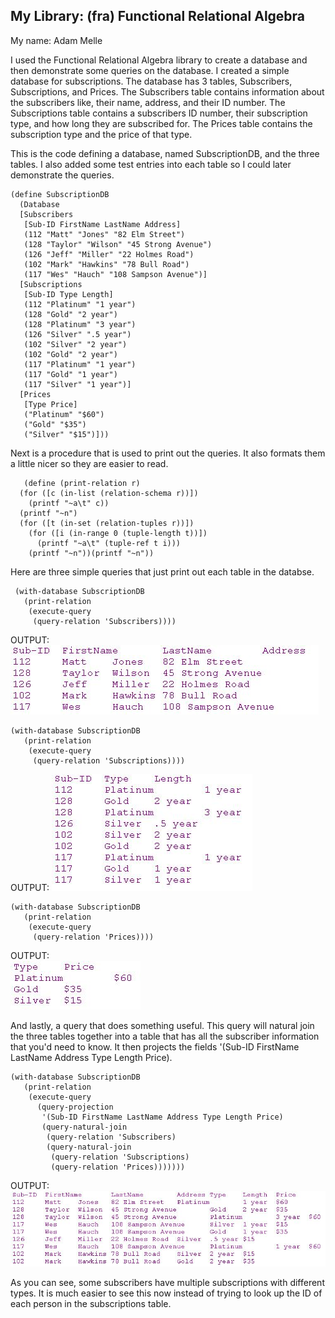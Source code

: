 ## My Library: (fra) Functional Relational Algebra
My name: Adam Melle

I used the Functional Relational Algebra library to create a database and then demonstrate some queries on the database. I created a simple database for subscriptions. The database has 3 tables, Subscribers, Subscriptions, and Prices. The Subscribers
table contains information about the subscribers like, their name, address, and their ID number. The Subscriptions table contains a subscribers ID number, their subscription type, and how long they are subscribed for. The Prices table contains the subscription type and the price of that type.

This is the code defining a database, named SubscriptionDB, and the three tables. I also added some test entries into each table so I could later demonstrate the queries.

```racket
(define SubscriptionDB
  (Database
  [Subscribers
   [Sub-ID FirstName LastName Address]
   (112 "Matt" "Jones" "82 Elm Street")
   (128 "Taylor" "Wilson" "45 Strong Avenue")
   (126 "Jeff" "Miller" "22 Holmes Road")
   (102 "Mark" "Hawkins" "78 Bull Road")
   (117 "Wes" "Hauch" "108 Sampson Avenue")]
  [Subscriptions
   [Sub-ID Type Length]
   (112 "Platinum" "1 year")
   (128 "Gold" "2 year")
   (128 "Platinum" "3 year")
   (126 "Silver" ".5 year")
   (102 "Silver" "2 year")
   (102 "Gold" "2 year")
   (117 "Platinum" "1 year")
   (117 "Gold" "1 year")
   (117 "Silver" "1 year")]
  [Prices
   [Type Price]
   ("Platinum" "$60")
   ("Gold" "$35")
   ("Silver" "$15")]))
```   
Next is a procedure that is used to print out the queries. It also formats them a little nicer so they are easier to read.

```racket
   (define (print-relation r)
  (for ([c (in-list (relation-schema r))])
    (printf "~a\t" c))
  (printf "~n")
  (for ([t (in-set (relation-tuples r))])
    (for ([i (in-range 0 (tuple-length t))])
      (printf "~a\t" (tuple-ref t i)))
    (printf "~n"))(printf "~n"))
```
Here are three simple queries that just print out each table in the databse.
```racket
 (with-database SubscriptionDB
   (print-relation
    (execute-query
     (query-relation 'Subscribers))))
```
OUTPUT: 
![](https://raw.githubusercontent.com/adam-melle/FP2/master/q1.JPG)

```racket
(with-database SubscriptionDB
   (print-relation
    (execute-query
     (query-relation 'Subscriptions))))
```
OUTPUT:
![](https://raw.githubusercontent.com/adam-melle/FP2/master/q2.JPG)

```racket
(with-database SubscriptionDB
   (print-relation
    (execute-query
     (query-relation 'Prices))))
```

OUTPUT:  
![](https://raw.githubusercontent.com/adam-melle/FP2/master/q3.JPG)
     
And lastly, a query that does something useful. This query will natural join the three tables together into a table that has
all the subscriber information that you'd need to know. It then projects the fields '(Sub-ID FirstName LastName Address Type Length Price).

```racket
(with-database SubscriptionDB
   (print-relation
    (execute-query
      (query-projection
       '(Sub-ID FirstName LastName Address Type Length Price)
       (query-natural-join
        (query-relation 'Subscribers)
        (query-natural-join
         (query-relation 'Subscriptions)
         (query-relation 'Prices)))))))
```

OUTPUT:
![](https://raw.githubusercontent.com/adam-melle/FP2/master/q4.JPG)

As you can see, some subscribers have multiple subscriptions with different types. It is much easier to see this now instead of trying to look up the ID of each person in the subscriptions table.
